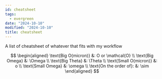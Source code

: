 ```yaml
---
id: cheatsheet
tags:
  - evergreen
date: "2024-10-10"
modified: "2024-10-10"
title: cheatsheet
---
```


A list of cheatsheet of whatever that fits with my workflow

$$
\begin{aligned}
\text{Big O(micron)} &: O or \mathcal{O} \\
\text{Big Omega} &: \Omega \\
\text{Big Theta} &: \Theta \\
\text{Small O(micron)} &: o \\
\text{Small Omega} &: \omega \\
\text{On the order of}: &: \sim
\end{aligned}
$$
